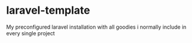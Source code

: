 # laravel-template
My preconfigured laravel installation with all goodies i normally include in every single project
